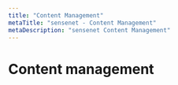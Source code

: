 ```yaml
---
title: "Content Management"
metaTitle: "sensenet - Content Management"
metaDescription: "sensenet Content Management"
---
```


# Content management
